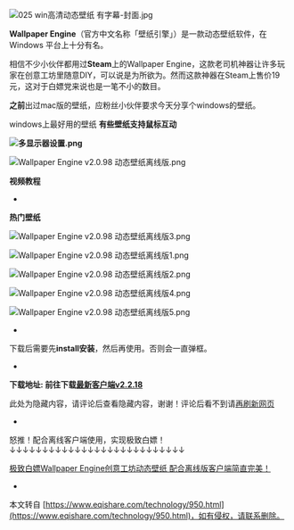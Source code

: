 ![025 win高清动态壁纸 有字幕-封面.jpg](https://www.eqishare.com/zb_users/upload/2022/06/202206171655462588826581.jpg)

**Wallpaper Engine**（官方中文名称「壁纸引擎」）是一款动态壁纸软件，在 Windows 平台上十分有名。

相信不少小伙伴都用过**Steam**上的Wallpaper Engine，这款老司机神器让许多玩家在创意工坊里随意DIY，可以说是为所欲为。然而这款神器在Steam上售价19元，这对于白嫖党来说也是一笔不小的数目。

**之前**出过mac版的壁纸，应粉丝小伙伴要求今天分享个windows的壁纸。

windows上最好用的壁纸 **有些壁纸支持鼠标互动**

**![多显示器设置.png](https://www.eqishare.com/zb_users/upload/2022/06/202206171655445055455924.png)**

![Wallpaper Engine v2.0.98 动态壁纸离线版.png](https://www.eqishare.com/zb_users/upload/2022/06/202206171655443934298707.png)

**视频教程**

-

**热门壁纸**

![](https://www.eqishare.com/zb_users/upload/2022/06/202206171655445086886500.png "Wallpaper Engine v2.0.98 动态壁纸离线版3.png")

![](https://www.eqishare.com/zb_users/upload/2022/06/202206171655445086301663.png "Wallpaper Engine v2.0.98 动态壁纸离线版1.png")

![](https://www.eqishare.com/zb_users/upload/2022/06/202206171655445086841814.png "Wallpaper Engine v2.0.98 动态壁纸离线版2.png")

![](https://www.eqishare.com/zb_users/upload/2022/06/202206171655445086301801.png "Wallpaper Engine v2.0.98 动态壁纸离线版4.png")

![](https://www.eqishare.com/zb_users/upload/2022/06/202206171655445086707408.png "Wallpaper Engine v2.0.98 动态壁纸离线版5.png")

-

下载后需要先**install安装**，然后再使用。否则会一直弹框。

-

**下载地址: 前往下载[最新客户端v2.2.18](https://www.eqishare.com/technology/1073.html)**

此处为隐藏内容，请评论后查看隐藏内容，谢谢！评论后看不到请[再刷新网页](javascript:location.reload();)

-

怒推！配合离线客户端使用，实现极致白嫖！↓↓↓↓↓↓↓↓↓↓↓↓↓↓↓↓↓↓↓↓↓↓↓↓↓↓↓

[极致白嫖Wallpaper Engine创意工坊动态壁纸 配合离线版客户端简直完美！](https://www.eqishare.com/technology/955.html)

-

本文转自 [https://www.eqishare.com/technology/950.html](https://www.eqishare.com/technology/950.html)，如有侵权，请联系删除。